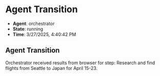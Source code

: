 # Agent Transition

- **Agent**: orchestrator
- **State**: running
- **Time**: 3/27/2025, 4:40:42 PM

## Agent Transition

Orchestrator received results from browser for step: Research and find flights from Seattle to Japan for April 15-23.

